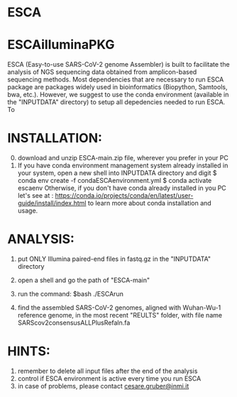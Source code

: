 # ESCA

# ESCAilluminaPKG
ESCA (Easy-to-use SARS-CoV-2 genome Assembler) is built to facilitate the analysis of NGS sequencing data obtained from amplicon-based sequencing methods.
Most dependencies that are necessary to run ESCA package are packages widely used in bioinformatics (Biopython, Samtools, bwa, etc.).
However, we suggest to use the conda environment (available in the "INPUTDATA" directory) to setup all depedencies needed to run ESCA. To 

# INSTALLATION:
0) download and unzip ESCA-main.zip file, wherever you prefer in your PC
1) If you have conda environment management system already installed in your system, open a new shell into INPUTDATA directory and digit
      $ conda env create -f condaESCAenvironment.yml
      $ conda activate escaenv
   Otherwise, if you don't have conda already installed in you PC let's see at :
   https://conda.io/projects/conda/en/latest/user-guide/install/index.html
   to learn more about conda installation and usage.

# ANALYSIS:
1) put ONLY Illumina paired-end files in fastq.gz in the "INPUTDATA" directory
3) open a shell and go the path of "ESCA-main"
4) run the command:
      $bash ./ESCArun

5) find the assembled SARS-CoV-2 genomes, aligned with Wuhan-Wu-1 reference genome,
in the most recent "REULTS" folder, with file name SARScov2consensusALLPlusRefaln.fa

# HINTS: 
1) remember to delete all input files after the end of the analysis
2) control if ESCA environment is active every time you run ESCA
3) in case of problems, please contact cesare.gruber@inmi.it 

